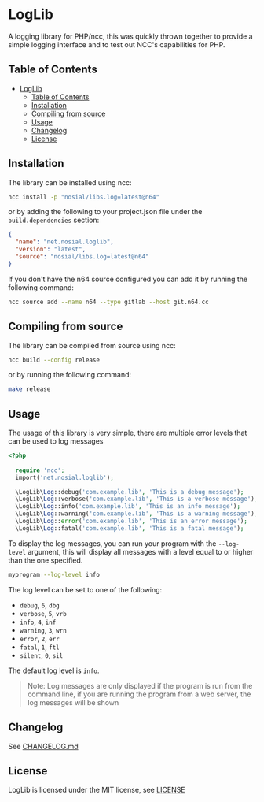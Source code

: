# LogLib

A logging library for PHP/ncc, this was quickly thrown together to provide a simple logging interface and to test out 
NCC's capabilities for PHP.

## Table of Contents

<!-- TOC -->
* [LogLib](#loglib)
  * [Table of Contents](#table-of-contents)
  * [Installation](#installation)
  * [Compiling from source](#compiling-from-source)
  * [Usage](#usage)
  * [Changelog](#changelog)
  * [License](#license)
<!-- TOC -->


## Installation

The library can be installed using ncc:

```bash
ncc install -p "nosial/libs.log=latest@n64"
```

or by adding the following to your project.json file under the `build.dependencies` section:

```json
{
  "name": "net.nosial.loglib",
  "version": "latest",
  "source": "nosial/libs.log=latest@n64"
}
```

If you don't have the n64 source configured you can add it by running the following command:

```bash
ncc source add --name n64 --type gitlab --host git.n64.cc
```

## Compiling from source

The library can be compiled from source using ncc:

```bash
ncc build --config release
```

or by running the following command:

```bash
make release
```


## Usage

The usage of this library is very simple, there are multiple error levels that can be used to log messages

```php
<?php
  
  require 'ncc';
  import('net.nosial.loglib');

  \LogLib\Log::debug('com.example.lib', 'This is a debug message');
  \LogLib\Log::verbose('com.example.lib', 'This is a verbose message');
  \LogLib\Log::info('com.example.lib', 'This is an info message');
  \LogLib\Log::warning('com.example.lib', 'This is a warning message');
  \LogLib\Log::error('com.example.lib', 'This is an error message');
  \LogLib\Log::fatal('com.example.lib', 'This is a fatal message');

```

To display the log messages, you can run your program with the `--log-level` argument, this will display all messages
with a level equal to or higher than the one specified.

```bash
myprogram --log-level info
```

The log level can be set to one of the following:

* `debug`, `6`, `dbg`
* `verbose`, `5`, `vrb`
* `info`, `4`, `inf`
* `warning`, `3`, `wrn`
* `error`, `2`, `err`
* `fatal`, `1`, `ftl`
* `silent`, `0`, `sil`

The default log level is `info`.

 > Note: Log messages are only displayed if the program is run from the command line, if you are running the program
 > from a web server, the log messages will be shown
 

## Changelog

See [CHANGELOG.md](CHANGELOG.md)

## License

LogLib is licensed under the MIT license, see [LICENSE](LICENSE)
